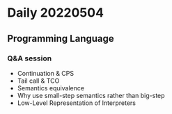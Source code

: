 Daily 20220504
===

## Programming Language

### Q&A session
- Continuation & CPS
- Tail call & TCO
- Semantics equivalence
- Why use small-step semantics rather than big-step
- Low-Level Representation of Interpreters